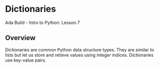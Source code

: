 # Dictionaries
Ada Build - Intro to Python: Lesson 7 

## Overview
Dictionaries are common Python data structure types. They are similar to lists but let us store and retieve values using integer indices. Dictionaries use key-value pairs. 

